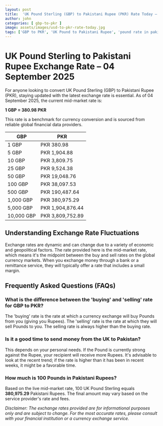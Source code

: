 ```yaml
---
layout: post
title:  'UK Pound Sterling (GBP) to Pakistani Rupee (PKR) Rate Today – 04 September 2025'
author: john
categories: [ gbp-to-pkr ]
image: assets/images/usd-to-pkr-rate-today.jpg
tags: ['GBP to PKR', 'UK Pound to Pakistani Rupee', 'pound rate in pakistan', 'great britain pound to pkr', 'uk to pakistan money transfer']
---
```


# UK Pound Sterling to Pakistani Rupee Exchange Rate – 04 September 2025

For anyone looking to convert UK Pound Sterling (GBP) to Pakistani Rupee (PKR), staying updated with the latest exchange rate is essential. As of 04 September 2025, the current mid-market rate is:

**1 GBP = 380.98 PKR**

This rate is a benchmark for currency conversion and is sourced from reliable global financial data providers.

| GBP | PKR |
| --- | --- |
| 1 GBP | PKR 380.98 |
| 5 GBP | PKR 1,904.88 |
| 10 GBP | PKR 3,809.75 |
| 25 GBP | PKR 9,524.38 |
| 50 GBP | PKR 19,048.76 |
| 100 GBP | PKR 38,097.53 |
| 500 GBP | PKR 190,487.64 |
| 1,000 GBP | PKR 380,975.29 |
| 5,000 GBP | PKR 1,904,876.44 |
| 10,000 GBP | PKR 3,809,752.89 |


## Understanding Exchange Rate Fluctuations

Exchange rates are dynamic and can change due to a variety of economic and geopolitical factors. The rate provided here is the mid-market rate, which means it's the midpoint between the buy and sell rates on the global currency markets. When you exchange money through a bank or a remittance service, they will typically offer a rate that includes a small margin.

## Frequently Asked Questions (FAQs)

### What is the difference between the 'buying' and 'selling' rate for GBP to PKR?

The 'buying' rate is the rate at which a currency exchange will buy Pounds from you (giving you Rupees). The 'selling' rate is the rate at which they will sell Pounds to you. The selling rate is always higher than the buying rate.

### Is it a good time to send money from the UK to Pakistan?

This depends on your personal needs. If the Pound is currently strong against the Rupee, your recipient will receive more Rupees. It's advisable to look at the recent trend; if the rate is higher than it has been in recent weeks, it might be a favorable time.

### How much is 100 Pounds in Pakistani Rupees?

Based on the live mid-market rate, 100 UK Pound Sterling equals **380,975.29** Pakistani Rupees. The final amount may vary based on the service provider's rate and fees.



*Disclaimer: The exchange rates provided are for informational purposes only and are subject to change. For the most accurate rates, please consult with your financial institution or a currency exchange service.*
